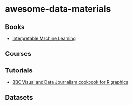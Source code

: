 # awesome-data-materials

## Books

* [Interpretable Machine Learning](https://christophm.github.io/interpretable-ml-book/)

## Courses

## Tutorials

* [BBC Visual and Data Journalism cookbook for R graphics](https://bbc.github.io/rcookbook/)


## Datasets
